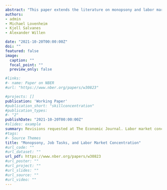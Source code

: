```yaml
---
abstract: "This paper extends the literature on monopsony and labor market concentration by taking a task-based approach and estimating the causal effect of concentration in the demand for skills on labor market outcomes. The prior literature has focused on industry and occupation concentration and likely overstates the degree of monopsony power, since worker skills are substitutable across different firms, occupations, and industries. Exploiting linked employer-employee data that cover the universe of Norwegian workers over time, we find that our job task-based measure shows lower degrees of concentration than the conventional industry-and occupation-based measures. We also find that the gender gap in concentration is substantially larger using this measure. Exploiting mass layoffs and establishment closures as exogenous shocks to local labor demand, we show that workers who experience a mass separation have substantially worse subsequent labor market outcomes when they are in more concentrated labor markets defined by skill clusters. Our results point to the existence of employer market power in the economy that is driven by the concentration of skill demand across firms."
authors:
- admin
- Michael Lovenheim
- Kjell Salvanes
- Alexander Willen

date: "2021-10-20T00:00:00Z"
doi: ""
featured: false
image:
  caption: ""
  focal_point: ""
  preview_only: false

#links:
#- name: Paper on NBER
#url: "https://www.nber.org/papers/w30823"

#projects: []
publication: 'Working Paper'
#publication_short: "skillconcentration"
#publication_types:
#- "2"
publishDate: "2021-10-20T00:00:00Z"
#slides: example
summary: Revisions requested at The Economic Journal. Labor market concentration within task clusters is lower than other measures. Higher concentration leads to lower wages, with heterogeneity in effects. 
#tags:
#- Source Themes
title: "Monopsony, Job Tasks, and Labor Market Concentration"
#url_code: ""
#url_dataset: ""
url_pdf: https://www.nber.org/papers/w30823
#url_poster: ""
#url_project: ""
#url_slides: ""
#url_source: ""
#url_video: ""
---
```

